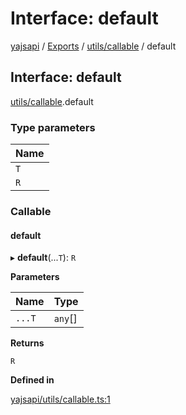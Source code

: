 # Interface: default

[yajsapi](../yajsapi.md) / [Exports](../modules/) / [utils/callable](../modules/utils_callable.md) / default

## Interface: default

[utils/callable](../modules/utils_callable.md).default

### Type parameters

| Name |
| :--- |
| `T` |
| `R` |

### Callable

#### default

▸ **default**\(...`T`\): `R`

**Parameters**

| Name | Type |
| :--- | :--- |
| `...T` | `any`\[\] |

**Returns**

`R`

**Defined in**

[yajsapi/utils/callable.ts:1](https://github.com/golemfactory/yajsapi/blob/8f42a91/yajsapi/utils/callable.ts#L1)

